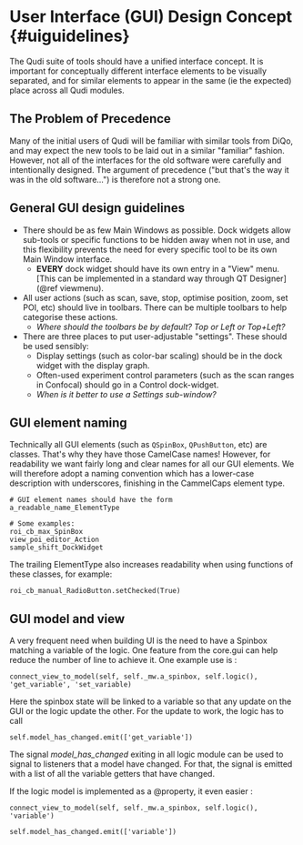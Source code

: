 # User Interface (GUI) Design Concept {#uiguidelines}

The Qudi suite of tools should have a unified interface concept.  It is important for conceptually different interface elements to be visually separated, and for similar elements to appear in the same (ie the expected) place across all Qudi modules.

## The Problem of Precedence

Many of the initial users of Qudi will be familiar with similar tools from DiQo, and may expect the new tools to be laid out in a similar "familiar" fashion.  However, not all of the interfaces for the old software were carefully and intentionally designed.  The argument of precedence ("but that's the way it was in the old software...") is therefore not a strong one.

## General GUI design guidelines

* There should be as few Main Windows as possible.  Dock widgets allow sub-tools or specific functions to be hidden away when not in use, and this flexibility prevents the need for every specific tool to be its own Main Window interface.
  * **EVERY** dock widget should have its own entry in a "View" menu. [This can be implemented in a standard way through QT Designer](@ref viewmenu).
* All user actions (such as scan, save, stop, optimise position, zoom, set POI, etc) should live in toolbars.  There can be multiple toolbars to help categorise these actions.
  * _Where should the toolbars be by default?  Top or Left or Top+Left?_
* There are three places to put user-adjustable "settings".  These should be used sensibly:
  * Display settings (such as color-bar scaling) should be in the dock widget with the display graph.
  * Often-used experiment control parameters (such as the scan ranges in Confocal) should go in a Control dock-widget.
  * _When is it better to use a Settings sub-window?_

## GUI element naming

Technically all GUI elements (such as `QSpinBox`, `QPushButton`, etc) are classes.  That's why they have those CamelCase names!  However, for readability we want fairly long and clear names for all our GUI elements.  We will therefore adopt a naming convention which has a lower-case description with underscores, finishing in the CammelCaps element type.

~~~~~~~~~~~~~{.py}
# GUI element names should have the form 
a_readable_name_ElementType

# Some examples:
roi_cb_max_SpinBox
view_poi_editor_Action
sample_shift_DockWidget
~~~~~~~~~~~~~

The trailing ElementType also increases readability when using functions of these classes, for example:

~~~~~~~~~~~~~{.py}
roi_cb_manual_RadioButton.setChecked(True)
~~~~~~~~~~~~~

## GUI model and view

A very frequent need when building UI is the need to have a Spinbox matching a variable of the logic.
One feature from the core.gui can help reduce the number of line to achieve it. One example use is :

~~~~~~~~~~~~~{.py}
connect_view_to_model(self, self._mw.a_spinbox, self.logic(), 'get_variable', 'set_variable)
~~~~~~~~~~~~~

Here the spinbox state will be linked to a variable so that any update on the GUI or the logic update the other.
For the update to work, the logic has to call

~~~~~~~~~~~~~{.py}
self.model_has_changed.emit(['get_variable'])
~~~~~~~~~~~~~

The signal *model_has_changed* exiting in all logic module can be used to signal to listeners that a model have changed.
For that, the signal is emitted with a list of all the variable getters that have changed.

If the logic model is implemented as a @property, it even easier :

~~~~~~~~~~~~~{.py}
connect_view_to_model(self, self._mw.a_spinbox, self.logic(), 'variable')
~~~~~~~~~~~~~

~~~~~~~~~~~~~{.py}
self.model_has_changed.emit(['variable'])
~~~~~~~~~~~~~



